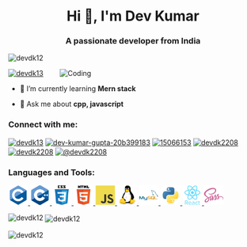 
<h1 align="center">Hi 👋, I'm Dev Kumar</h1>
<h3 align="center">A passionate developer from India</h3>

<p align="left"> <img src="https://komarev.com/ghpvc/?username=devdk12&label=Profile%20views&color=0e75b6&style=flat" alt="devdk12" /> </p>


<img align="right" alt="Coding" width="400" src="https://encrypted-tbn0.gstatic.com/images?q=tbn:ANd9GcTJsKZVppBhshJBN6_RHp9luylwz4eQO4I8Tg&usqp=CAU"> </p>


<p align="left"> <a href="https://twitter.com/devdk13" target="blank"><img src="https://img.shields.io/twitter/follow/devdk13?logo=twitter&style=for-the-badge" alt="devdk13" /></a> </p>

- 🌱 I’m currently learning **Mern stack**

- 💬 Ask me about **cpp, javascript**

<h3 align="left">Connect with me:</h3>
<p align="left">
<a href="https://twitter.com/devdk13" target="blank"><img align="center" src="https://raw.githubusercontent.com/rahuldkjain/github-profile-readme-generator/master/src/images/icons/Social/twitter.svg" alt="devdk13" height="30" width="40" /></a>
<a href="https://linkedin.com/in/dev-kumar-gupta-20b399183" target="blank"><img align="center" src="https://raw.githubusercontent.com/rahuldkjain/github-profile-readme-generator/master/src/images/icons/Social/linked-in-alt.svg" alt="dev-kumar-gupta-20b399183" height="30" width="40" /></a>
<a href="https://stackoverflow.com/users/15066153" target="blank"><img align="center" src="https://raw.githubusercontent.com/rahuldkjain/github-profile-readme-generator/master/src/images/icons/Social/stack-overflow.svg" alt="15066153" height="30" width="40" /></a>
<a href="https://instagram.com/devdk2208" target="blank"><img align="center" src="https://raw.githubusercontent.com/rahuldkjain/github-profile-readme-generator/master/src/images/icons/Social/instagram.svg" alt="devdk2208" height="30" width="40" /></a>
<a href="https://www.leetcode.com/devdk2208" target="blank"><img align="center" src="https://raw.githubusercontent.com/rahuldkjain/github-profile-readme-generator/master/src/images/icons/Social/leet-code.svg" alt="devdk2208" height="30" width="40" /></a>
<a href="https://www.hackerearth.com/@devdk2208" target="blank"><img align="center" src="https://raw.githubusercontent.com/rahuldkjain/github-profile-readme-generator/master/src/images/icons/Social/hackerearth.svg" alt="@devdk2208" height="30" width="40" /></a>
</p>

<h3 align="left">Languages and Tools:</h3>
<p align="left"> <a href="https://www.cprogramming.com/" target="_blank" rel="noreferrer"> <img src="https://raw.githubusercontent.com/devicons/devicon/master/icons/c/c-original.svg" alt="c" width="40" height="40"/> </a> <a href="https://www.w3schools.com/cpp/" target="_blank" rel="noreferrer"> <img src="https://raw.githubusercontent.com/devicons/devicon/master/icons/cplusplus/cplusplus-original.svg" alt="cplusplus" width="40" height="40"/> </a> <a href="https://www.w3schools.com/css/" target="_blank" rel="noreferrer"> <img src="https://raw.githubusercontent.com/devicons/devicon/master/icons/css3/css3-original-wordmark.svg" alt="css3" width="40" height="40"/> </a> <a href="https://www.w3.org/html/" target="_blank" rel="noreferrer"> <img src="https://raw.githubusercontent.com/devicons/devicon/master/icons/html5/html5-original-wordmark.svg" alt="html5" width="40" height="40"/> </a> <a href="https://developer.mozilla.org/en-US/docs/Web/JavaScript" target="_blank" rel="noreferrer"> <img src="https://raw.githubusercontent.com/devicons/devicon/master/icons/javascript/javascript-original.svg" alt="javascript" width="40" height="40"/> </a> <a href="https://www.linux.org/" target="_blank" rel="noreferrer"> <img src="https://raw.githubusercontent.com/devicons/devicon/master/icons/linux/linux-original.svg" alt="linux" width="40" height="40"/> </a> <a href="https://www.mysql.com/" target="_blank" rel="noreferrer"> <img src="https://raw.githubusercontent.com/devicons/devicon/master/icons/mysql/mysql-original-wordmark.svg" alt="mysql" width="40" height="40"/> </a> <a href="https://www.python.org" target="_blank" rel="noreferrer"> <img src="https://raw.githubusercontent.com/devicons/devicon/master/icons/python/python-original.svg" alt="python" width="40" height="40"/> </a> <a href="https://reactjs.org/" target="_blank" rel="noreferrer"> <img src="https://raw.githubusercontent.com/devicons/devicon/master/icons/react/react-original-wordmark.svg" alt="react" width="40" height="40"/> </a> <a href="https://sass-lang.com" target="_blank" rel="noreferrer"> <img src="https://raw.githubusercontent.com/devicons/devicon/master/icons/sass/sass-original.svg" alt="sass" width="40" height="40"/> </a> </p>

<p><img align="left" src="https://github-readme-stats.vercel.app/api/top-langs?username=devdk12&show_icons=true&locale=en&layout=compact" alt="devdk12" /></p>

<p>&nbsp;<img align="center" src="https://github-readme-stats.vercel.app/api?username=devdk12&show_icons=true&locale=en" alt="devdk12" /></p>

<p><img align="center" src="https://github-readme-streak-stats.herokuapp.com/?user=devdk12&" alt="devdk12" /></p>
